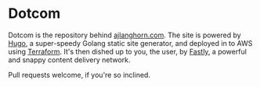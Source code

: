 # Dotcom

Dotcom is the repository behind [ajlanghorn.com](https://ajlanghorn.com).
The site is powered by [Hugo](https://gohugo.io), a super-speedy Golang
static site generator, and deployed in to AWS using
[Terraform](https://terraform.io). It's then dished up to you, the user,
by [Fastly](https://fastly.com), a powerful and snappy content delivery
network.

Pull requests welcome, if you're so inclined.
